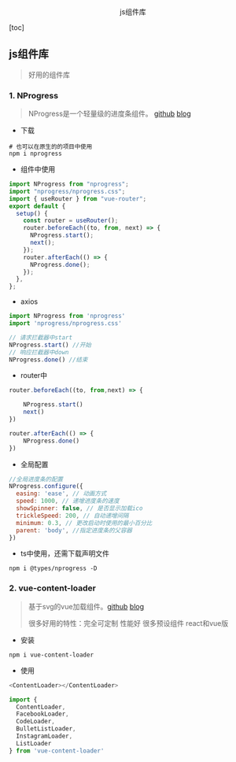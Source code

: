 <center>js组件库</center>





[toc]





## js组件库

> 好用的组件库





### 1. NProgress

> NProgress是一个轻量级的进度条组件。 [github](https://github.com/rstacruz/nprogress) [blog](https://www.cnblogs.com/ouyangkai/p/15433159.html)

* 下载

```shell
# 也可以在原生的的项目中使用
npm i nprogress
```

* 组件中使用

```js
import NProgress from "nprogress";
import "nprogress/nprogress.css";
import { useRouter } from "vue-router";
export default {
  setup() {
    const router = useRouter();
    router.beforeEach((to, from, next) => {
      NProgress.start();
      next();
    });
    router.afterEach(() => {
      NProgress.done();
    });
  },
};
```

* axios

```js
import NProgress from 'nprogress'
import 'nprogress/nprogress.css'

// 请求拦截器中start
NProgress.start() //开始
// 响应拦截器中down 
NProgress.done() //结束
```

* router中

```js
router.beforeEach((to, from,next) => {

    NProgress.start()
    next()
})

router.afterEach(() => {
    NProgress.done()
})
```

* 全局配置

```js
//全局进度条的配置
NProgress.configure({
  easing: 'ease', // 动画方式
  speed: 1000, // 递增进度条的速度
  showSpinner: false, // 是否显示加载ico
  trickleSpeed: 200, // 自动递增间隔
  minimum: 0.3, // 更改启动时使用的最小百分比
  parent: 'body', //指定进度条的父容器
})
```

* ts中使用，还需下载声明文件

```shell
npm i @types/nprogress -D
```





### 2. vue-content-loader

> 基于svg的vue加载组件。[github](https://github.com/egoist/vue-content-loader) [blog](https://blog.csdn.net/u010520146/article/details/108822259)
>
> 很多好用的特性：完全可定制  性能好 很多预设组件  react和vue版

* 安装

```shell
npm i vue-content-loader
```

* 使用

```js
<ContentLoader></ContentLoader>

import {
  ContentLoader,
  FacebookLoader,
  CodeLoader,
  BulletListLoader,
  InstagramLoader,
  ListLoader
} from 'vue-content-loader'
```



